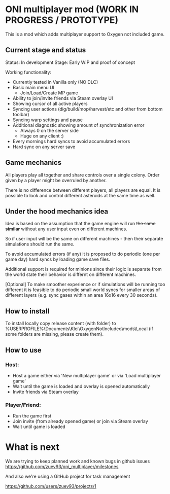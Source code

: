 # ONI multiplayer mod (WORK IN PROGRESS / PROTOTYPE)

This is a mod which adds multiplayer support to Oxygen not included game.

## Current stage and status

Status: In development
Stage: Early WIP and proof of concept

Working functionality:

- Currently tested in Vanilla only (NO DLC)
- Basic main menu UI
  - Join/Load/Create MP game
- Ability to join/invite friends via Steam overlay UI
- Showing cursor of all active players
- Syncing user actions (dig/build/mop/harvest/etc and other from bottom toolbar)
- Syncing warp settings and pause
- Additional diagnostic showing amount of synchronization error
  - Always 0 on the server side
  - Huge on any client :)
- Every mornings hard syncs to avoid accumulated errors
- Hard sync on any server save

## Game mechanics

All players play all together and share controls over a single colony. Order given by a player might be overruled by
another.
<p>There is no difference between different players, all players are equal.
It is possible to look and control different asteroids at the same time as well.

## Under the hood mechanics idea

Idea is based on the assumption that the game engine will run ~~the same~~ **similar** without any user input even on
different
machines.
<p>So if user input will be the same on different machines - then their separate simulations should run the same.
<p>To avoid accumulated errors (if any) it is proposed to do periodic (one per game day) hard syncs by loading game save
files.
<p>Additional support is required for minions since their logic is separate from the world state their behavior is differnt on different machines.

<p>[Optional] To make smoother experience or if simulations will be running too different it is feasible to do periodic
small world syncs for smaller areas of different layers (e.g. sync gases within an area 16x16 every 30 seconds).

## How to install

To install locally copy release content (with folder) to %USERPROFILE%\Documents\Klei\OxygenNotIncluded\mods\Local (if
some folders are missing, please create them).

## How to use

### Host:

- Host a game either via 'New multiplayer game' or via 'Load multiplayer game'
- Wait until the game is loaded and overlay is opened automatically
- Invite friends via Steam overlay

### Player/Friend:

- Run the game first
- Join invite (from already opened game) or join via Steam overlay
- Wait until game is loaded

# What is next
We are trying to keep planned work and known bugs in github issues
https://github.com/zuev93/oni_multiplayer/milestones
<p>
And also we're using a GitHub project for task management

https://github.com/users/zuev93/projects/1

